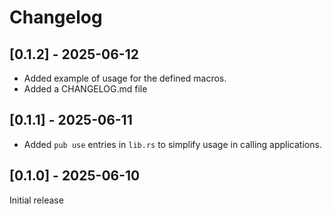 # Changelog

## [0.1.2] - 2025-06-12

- Added example of usage for the defined macros.
- Added a CHANGELOG.md file

## [0.1.1] - 2025-06-11

- Added  `pub use` entries in `lib.rs` to simplify usage in calling applications. 

## [0.1.0] - 2025-06-10 

Initial release
